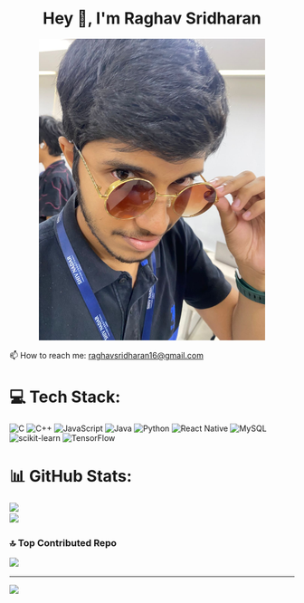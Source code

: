 
<h1 align="center">Hey 👋, I'm Raghav Sridharan</h1>

<p align="center">
  <img src="mypic.jpeg" alt="raghavsridharan" width="400" />
</p>

<p align="left">
  📫 How to reach me: <a href="mailto:raghavsridharan16@gmail.com">raghavsridharan16@gmail.com</a>
</p>


# 💻 Tech Stack:
![C](https://img.shields.io/badge/c-%2300599C.svg?style=for-the-badge&logo=c&logoColor=white) ![C++](https://img.shields.io/badge/c++-%2300599C.svg?style=for-the-badge&logo=c%2B%2B&logoColor=white) ![JavaScript](https://img.shields.io/badge/javascript-%23323330.svg?style=for-the-badge&logo=javascript&logoColor=%23F7DF1E) ![Java](https://img.shields.io/badge/java-%23ED8B00.svg?style=for-the-badge&logo=openjdk&logoColor=white) ![Python](https://img.shields.io/badge/python-3670A0?style=for-the-badge&logo=python&logoColor=ffdd54) ![React Native](https://img.shields.io/badge/react_native-%2320232a.svg?style=for-the-badge&logo=react&logoColor=%2361DAFB) ![MySQL](https://img.shields.io/badge/mysql-4479A1.svg?style=for-the-badge&logo=mysql&logoColor=white) ![scikit-learn](https://img.shields.io/badge/scikit--learn-%23F7931E.svg?style=for-the-badge&logo=scikit-learn&logoColor=white) ![TensorFlow](https://img.shields.io/badge/TensorFlow-%23FF6F00.svg?style=for-the-badge&logo=TensorFlow&logoColor=white)
# 📊 GitHub Stats:
![](https://github-readme-stats.vercel.app/api?username=raghavsridharan&theme=blue-green&hide_border=false&include_all_commits=true&count_private=true)<br/>
![](https://nirzak-streak-stats.vercel.app/?user=raghavsridharan&theme=blue-green&hide_border=false)<br/>


### 🔝 Top Contributed Repo
![](https://github-contributor-stats.vercel.app/api?username=raghavsridharan&limit=5&theme=vue-dark&combine_all_yearly_contributions=true)

---
[![](https://visitcount.itsvg.in/api?id=raghavsridharan&icon=0&color=2)](https://visitcount.itsvg.in)

<!-- Proudly created with GPRM ( https://gprm.itsvg.in ) -->


